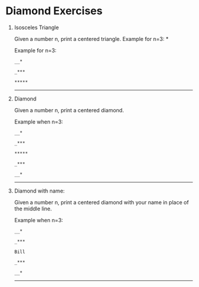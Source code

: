 # Diamond Exercises

1. Isosceles Triangle

   Given a number n, print a centered triangle. Example for n=3: *


   Example for n=3:

     `__*`

     `_***`

     `*****`


   ------------------------


2. Diamond

   Given a number n, print a centered diamond.

   Example when n=3:

     `__*`

     `_***`

     `*****`

     `_***`

     `__*`

    ------------------------

3. Diamond with name:

   Given a number n, print a centered diamond with your name in place of the middle line.

   Example when n=3:

   `__*`

   `_***`

   `Bill`

   `_***`

   `__*`

   ------------------------


